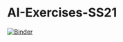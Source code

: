 # AI-Exercises-SS21
[![Binder](https://mybinder.org/badge_logo.svg)](https://mybinder.org/v2/gh/TimonFelske/AI-Exercises-SS21/HEAD)
